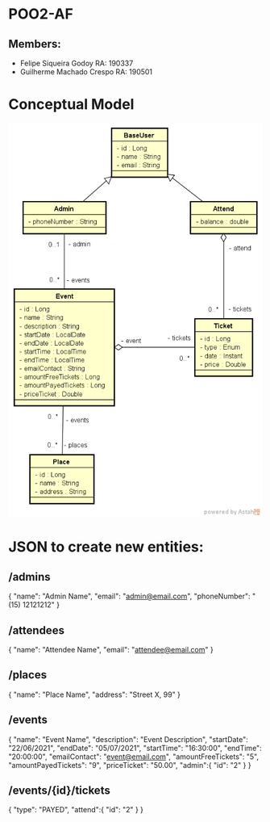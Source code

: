 # POO2-AF

## Members:
- Felipe Siqueira Godoy     RA: 190337
- Guilherme Machado Crespo  RA: 190501

# Conceptual Model

![Model](/Model.png)

# JSON to create new entities:
## /admins
{
    "name": "Admin Name",
    "email": "admin@email.com",
    "phoneNumber": "(15) 12121212"
}

## /attendees
{
    "name": "Attendee Name",
    "email": "attendee@email.com"
}

## /places
{
    "name": "Place Name",
    "address": "Street X, 99"
}

## /events
{
    "name": "Event Name",
    "description": "Event Description",
    "startDate": "22/06/2021",
    "endDate": "05/07/2021",
    "startTime": "16:30:00",
    "endTime": "20:00:00",
    "emailContact": "event@email.com",
    "amountFreeTickets": "5",
    "amountPayedTickets": "9",
    "priceTicket": "50.00",
    "admin":{
        "id": "2"
    }
}

## /events/{id}/tickets
{
    "type": "PAYED",
    "attend":{
        "id": "2"
    }
}